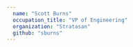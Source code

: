 ```yaml
---
  name: "Scott Burns"
  occupation_title: "VP of Engineering"
  organization: "Stratasan"
  github: "sburns"
---
```

